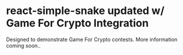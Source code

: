# react-simple-snake updated w/ Game For Crypto Integration

Designed to demonstrate Game For Crypto contests. More information coming soon..
